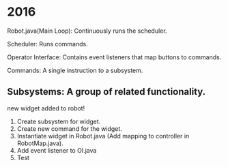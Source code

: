 # 2016
Robot.java(Main Loop):
Continuously runs the scheduler.

Scheduler:
Runs commands.

Operator Interface:
Contains event listeners that map buttons to commands.

Commands:
A single instruction to a subsystem.

Subsystems:
A group of related functionality.
--------------------------------
new widget added to robot!

1. Create subsystem for widget.
2. Create new command for the widget.
3. Instantiate widget in Robot.java (Add mapping to controller in RobotMap.java).
4. Add event listener to OI.java
5. Test
